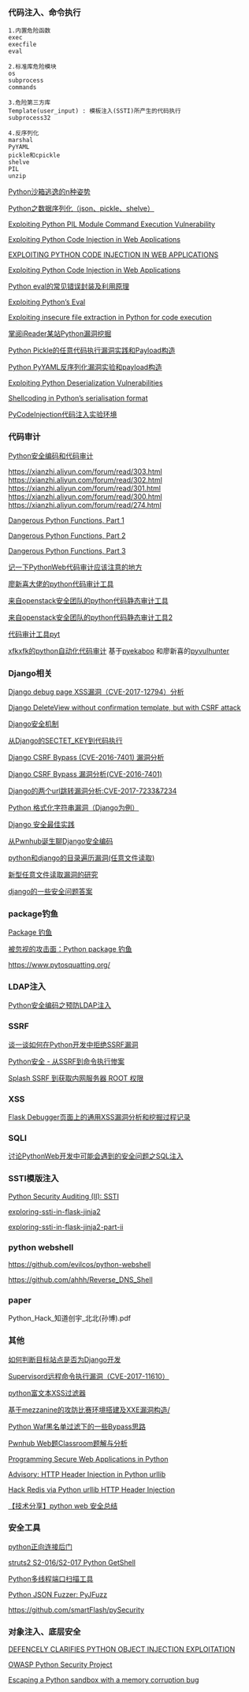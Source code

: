 ### 代码注入、命令执行

	1.内置危险函数
	exec
	execfile
	eval
	
	2.标准库危险模块
	os
	subprocess
	commands
	
	3.危险第三方库
	Template(user_input) : 模板注入(SSTI)所产生的代码执行
	subprocess32 
	
	4.反序列化
	marshal
	PyYAML
	pickle和cpickle
	shelve
	PIL
	unzip


[Python沙箱逃逸的n种姿势](https://xianzhi.aliyun.com/forum/read/2138.html)

[Python之数据序列化（json、pickle、shelve）](http://www.cnblogs.com/yyds/p/6563608.html)

[Exploiting Python PIL Module Command Execution Vulnerability](https://xianzhi.aliyun.com/forum/read/2163.html)

[Exploiting Python Code Injection in Web Applications](https://www.doyler.net/security-not-included/exploiting-python-code-injection)

[EXPLOITING PYTHON CODE INJECTION IN WEB APPLICATIONS](http://www.securitynewspaper.com/2016/11/12/exploiting-python-code-injection-web-applications/)

[Exploiting Python Code Injection in Web Applications](https://sethsec.blogspot.jp/2016/11/exploiting-python-code-injection-in-web.html)

[Python eval的常见错误封装及利用原理](http://xxlegend.com/2015/07/31/Python%20eval%E7%9A%84%E5%B8%B8%E8%A7%81%E9%94%99%E8%AF%AF%E5%B0%81%E8%A3%85%E5%8F%8A%E5%88%A9%E7%94%A8%E5%8E%9F%E7%90%86/)

[Exploiting Python’s Eval](http://www.floyd.ch/?p=584)

[Exploiting insecure file extraction in Python for code execution](https://ajinabraham.com/blog/exploiting-insecure-file-extraction-in-python-for-code-execution)

[掌阅iReader某站Python漏洞挖掘](https://www.leavesongs.com/PENETRATION/zhangyue-python-web-code-execute.html)

[Python Pickle的任意代码执行漏洞实践和Payload构造](http://www.code2sec.com/2017/03/22/python-pickle%E7%9A%84%E4%BB%BB%E6%84%8F%E4%BB%A3%E7%A0%81%E6%89%A7%E8%A1%8C%E6%BC%8F%E6%B4%9E%E5%AE%9E%E8%B7%B5%E5%92%8Cpayload%E6%9E%84%E9%80%A0/)

[Python PyYAML反序列化漏洞实验和payload构造](http://www.code2sec.com/2017/09/22/python-pyyaml%E5%8F%8D%E5%BA%8F%E5%88%97%E5%8C%96%E6%BC%8F%E6%B4%9E%E5%AE%9E%E9%AA%8C%E5%92%8Cpayload%E6%9E%84%E9%80%A0/)

[Exploiting Python Deserialization Vulnerabilities](https://crowdshield.com/blog.php?name=exploiting-python-deserialization-vulnerabilities)

[Shellcoding in Python’s serialisation format](https://media.blackhat.com/bh-us-11/Slaviero/BH_US_11_Slaviero_Sour_Pickles_WP.pdf)

[PyCodeInjection代码注入实验环境](https://github.com/sethsec/PyCodeInjection)





### 代码审计

[Python安全编码和代码审计](http://xxlegend.com/2015/07/30/Python%E5%AE%89%E5%85%A8%E7%BC%96%E7%A0%81%E5%92%8C%E4%BB%A3%E7%A0%81%E5%AE%A1%E8%AE%A1/)

https://xianzhi.aliyun.com/forum/read/303.html
https://xianzhi.aliyun.com/forum/read/302.html
https://xianzhi.aliyun.com/forum/read/301.html
https://xianzhi.aliyun.com/forum/read/300.html
https://xianzhi.aliyun.com/forum/read/274.html

[Dangerous Python Functions, Part 1](https://www.kevinlondon.com/2015/07/26/dangerous-python-functions.html)

[Dangerous Python Functions, Part 2](https://www.kevinlondon.com/2015/08/15/dangerous-python-functions-pt2.html)

[Dangerous Python Functions, Part 3](https://www.kevinlondon.com/2017/01/30/dangerous-python-functions-pt3.html)

[记一下PythonWeb代码审计应该注意的地方](http://blog.neargle.com/2016/07/25/log-of-simple-code-review-about-python-base-webapp/)

[廖新喜大佬的python代码审计工具](https://github.com/shengqi158/pyvulhunter)

[来自openstack安全团队的python代码静态审计工具](https://github.com/openstack/bandit)

[来自openstack安全团队的python代码静态审计工具2](https://github.com/openstack/syntribos)

[代码审计工具pyt](https://github.com/python-security/pyt)

[xfkxfk的python自动化代码审计](https://mp.weixin.qq.com/s?__biz=MzUxOTYzMzU0NQ==&mid=2247483887&idx=1&sn=99ab12309de75381e37c058d53def1b6&chksm=f9f7ee09ce80671fc5887a9c25350fc610559cc1e095f9b689473873889581e4c5fbb0dec2cd&mpshare=1&) 基于[pyekaboo](https://github.com/SafeBreach-Labs/pyekaboo) 和廖新喜的[pyvulhunter](https://github.com/shengqi158/pyvulhunter)



### Django相关

[Django debug page XSS漏洞（CVE-2017-12794）分析](https://www.leavesongs.com/PENETRATION/django-debug-page-xss.html)

[Django DeleteView without confirmation template, but with CSRF attack](https://www.leavesongs.com/PYTHON/django-deleteView-without-confirmation-template.html)

[Django安全机制](http://xxlegend.com/2015/04/01/Django%E5%AE%89%E5%85%A8%E6%9C%BA%E5%88%B6/)

[从Django的SECTET_KEY到代码执行](http://xxlegend.com/2015/04/01/%E4%BB%8EDjango%E7%9A%84SECTET_KEY%E5%88%B0%E4%BB%A3%E7%A0%81%E6%89%A7%E8%A1%8C/)

[Django CSRF Bypass (CVE-2016-7401) 漏洞分析](https://paper.seebug.org/58/)

[Django CSRF Bypass 漏洞分析(CVE-2016-7401)](http://blog.knownsec.com/2016/10/django-csrf-bypass_cve-2016-7401/)

[Django的两个url跳转漏洞分析:CVE-2017-7233&7234](https://paper.seebug.org/274/)

[Python 格式化字符串漏洞（Django为例）](https://www.leavesongs.com/PENETRATION/python-string-format-vulnerability.html)

[Django 安全最佳实践](http://www.atjiang.com/2scoopsdjango1.8-26-security-best-practices/)

[从Pwnhub诞生聊Django安全编码](https://www.leavesongs.com/PYTHON/django-coding-experience-from-pwnhub.html)

[python和django的目录遍历漏洞(任意文件读取)](http://www.lijiejie.com/python-django-directory-traversal/)

[新型任意文件读取漏洞的研究](https://www.leavesongs.com/PENETRATION/arbitrary-files-read-via-static-requests.html)

[django的一些安全问题答案](https://www.kevinlondon.com/2015/10/16/answers-to-django-security-questions.html)



### package钓鱼

[Package 钓鱼](https://paper.seebug.org/311/)

[被忽视的攻击面：Python package 钓鱼](https://paper.seebug.org/326/)

https://www.pytosquatting.org/



### LDAP注入

[Python安全编码之预防LDAP注入](http://xxlegend.com/2016/12/01/Python%E5%AE%89%E5%85%A8%E7%BC%96%E7%A0%81%E4%B9%8B%E9%A2%84%E9%98%B2LDAP%E6%B3%A8%E5%85%A5/)



### SSRF

[谈一谈如何在Python开发中拒绝SSRF漏洞](https://www.leavesongs.com/PYTHON/defend-ssrf-vulnerable-in-python.html)

[Python安全 - 从SSRF到命令执行惨案](https://www.leavesongs.com/PENETRATION/getshell-via-ssrf-and-redis.html)

[Splash SSRF 到获取内网服务器 ROOT 权限](https://xianzhi.aliyun.com/forum/read/1872.html)



### XSS

[Flask Debugger页面上的通用XSS漏洞分析和挖掘过程记录](http://blog.neargle.com/2016/09/21/flask-src-review-get-a-xss-from-debuger/)



### SQLI

[讨论PythonWeb开发中可能会遇到的安全问题之SQL注入](http://blog.neargle.com/2016/07/22/pythonweb-framework-dev-vulnerable/)



### SSTI模版注入

[Python Security Auditing (II): SSTI](https://www.cdxy.me/?p=738)

[exploring-ssti-in-flask-jinja2](https://nvisium.com/blog/2016/03/09/exploring-ssti-in-flask-jinja2/)

[exploring-ssti-in-flask-jinja2-part-ii](https://nvisium.com/blog/2016/03/11/exploring-ssti-in-flask-jinja2-part-ii/)



### python webshell

https://github.com/evilcos/python-webshell

https://github.com/ahhh/Reverse_DNS_Shell

### paper

Python_Hack_知道创宇_北北(孙博).pdf

### 其他

[如何判断目标站点是否为Django开发](https://www.leavesongs.com/PENETRATION/detect-django.html)

[Supervisord远程命令执行漏洞（CVE-2017-11610）](https://www.leavesongs.com/PENETRATION/supervisord-RCE-CVE-2017-11610.html)

[python富文本XSS过滤器](https://www.leavesongs.com/PYTHON/python-xss-filter.html)

[基于mezzanine的攻防比赛环境搭建及XXE漏洞构造/](http://xxlegend.com/2016/04/01/%E5%9F%BA%E4%BA%8Emezzanine%E7%9A%84%E6%94%BB%E9%98%B2%E6%AF%94%E8%B5%9B%E7%8E%AF%E5%A2%83%E6%90%AD%E5%BB%BA%E5%8F%8AXXE%E6%BC%8F%E6%B4%9E%E6%9E%84%E9%80%A0/)

[Python Waf黑名单过滤下的一些Bypass思路](http://www.0aa.me/index.php/archives/123/)

[Pwnhub Web题Classroom题解与分析](https://www.leavesongs.com/PENETRATION/pwnhub-web-classroom-django-sql-injection.html)

[Programming Secure Web Applications in Python](https://www.thoughtco.com/programming-secure-web-applications-2813531)

[Advisory: HTTP Header Injection in Python urllib](http://blog.blindspotsecurity.com/2016/06/advisory-http-header-injection-in.html)

[Hack Redis via Python urllib HTTP Header Injection](https://security.tencent.com/index.php/blog/msg/106)

[【技术分享】python web 安全总结](http://bobao.360.cn/learning/detail/4522.html)



### 安全工具

[python正向连接后门](https://www.leavesongs.com/PYTHON/python-shell-backdoor.html)

[struts2 S2-016/S2-017 Python GetShell](https://www.leavesongs.com/PENETRATION/UseOfStruts.html)

[Python多线程端口扫描工具](https://www.leavesongs.com/PYTHON/PortScanner.html)

[Python JSON Fuzzer: PyJFuzz](https://n0where.net/python-json-fuzzer-pyjfuzz/)

https://github.com/smartFlash/pySecurity



### 对象注入、底层安全

[DEFENCELY CLARIFIES PYTHON OBJECT INJECTION EXPLOITATION](https://defencely.com/blog/defencely-clarifies-python-object-injection-exploitation/)

[OWASP Python Security Project](https://github.com/ebranca/owasp-pysec)

[Escaping a Python sandbox with a memory corruption bug](https://hackernoon.com/python-sandbox-escape-via-a-memory-corruption-bug-19dde4d5fea5)